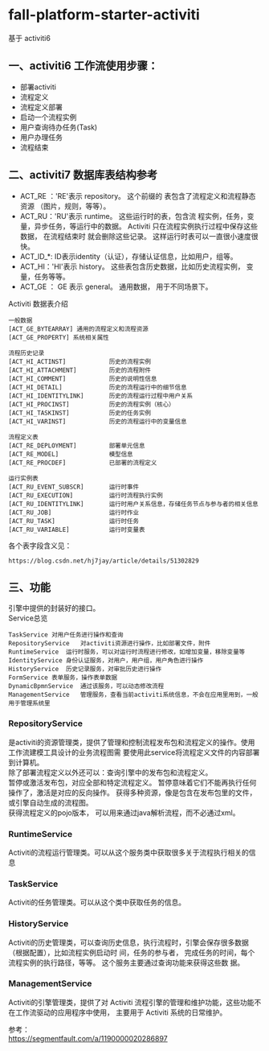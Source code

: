 # fall-platform-starter-activiti

基于 activiti6

## 一、activiti6 工作流使用步骤：
- 部署activiti 
- 流程定义 
- 流程定义部署 
- 启动一个流程实例 
- 用户查询待办任务(Task) 
- 用户办理任务 
- 流程结束

## 二、activiti7 数据库表结构参考
- ACT_RE ：'RE'表示 repository。 这个前缀的 表包含了流程定义和流程静态资源 （图片，规则，等等）。 
- ACT_RU：'RU'表示 runtime。 这些运行时的表，包含流 程实例，任务，变量，异步任务，等运行中的数据。 Activiti 只在流程实例执行过程中保存这些数据， 在流程结束时 就会删除这些记录。 这样运行时表可以一直很小速度很快。 
- ACT_ID_*: ID表示identity（认证），存储认证信息，比如用户，组等。
- ACT_HI：'HI'表示 history。 这些表包含历史数据，比如历史流程实例， 变量，任务等等。 
- ACT_GE ： GE 表示 general。 通用数据， 用于不同场景下。

Activiti 数据表介绍
```
一般数据
[ACT_GE_BYTEARRAY] 通用的流程定义和流程资源
[ACT_GE_PROPERTY] 系统相关属性

流程历史记录    
[ACT_HI_ACTINST]            历史的流程实例
[ACT_HI_ATTACHMENT]         历史的流程附件
[ACT_HI_COMMENT]            历史的说明性信息
[ACT_HI_DETAIL]             历史的流程运行中的细节信息
[ACT_HI_IDENTITYLINK]       历史的流程运行过程中用户关系
[ACT_HI_PROCINST]           历史的流程实例（核心）
[ACT_HI_TASKINST]           历史的任务实例
[ACT_HI_VARINST]            历史的流程运行中的变量信息

流程定义表    
[ACT_RE_DEPLOYMENT]         部署单元信息
[ACT_RE_MODEL]              模型信息
[ACT_RE_PROCDEF]            已部署的流程定义

运行实例表    
[ACT_RU_EVENT_SUBSCR]       运行时事件
[ACT_RU_EXECUTION]          运行时流程执行实例
[ACT_RU_IDENTITYLINK]       运行时用户关系信息，存储任务节点与参与者的相关信息
[ACT_RU_JOB]                运行时作业
[ACT_RU_TASK]               运行时任务
[ACT_RU_VARIABLE]           运行时变量表
```

各个表字段含义见：
```
https://blog.csdn.net/hj7jay/article/details/51302829
```

## 三、功能
引擎中提供的封装好的接口。   
Service总览 
```
TaskService	对用户任务进行操作和查询
RepositoryService	对activiti资源进行操作，比如部署文件，附件
RuntimeService	运行时服务，可以对运行时流程进行修改，如增加变量，移除变量等
IdentityService	身份认证服务，对用户，用户组，用户角色进行操作
HistoryService	历史记录服务，对审批历史进行操作
FormService	表单服务，操作表单数据
DynamicBpmnService	通过该服务，可以动态修改流程
ManagementService	管理服务，查看当前activiti系统信息，不会在应用里用到，一般用于管理系统里
```

### RepositoryService
是activiti的资源管理类，提供了管理和控制流程发布包和流程定义的操作。使用工作流建模工具设计的业务流程图需 要使用此service将流程定义文件的内容部署到计算机。   
除了部署流程定义以外还可以：查询引擎中的发布包和流程定义。  
暂停或激活发布包，对应全部和特定流程定义。 暂停意味着它们不能再执行任何操作了，激活是对应的反向操作。 获得多种资源，像是包含在发布包里的文件， 或引擎自动生成的流程图。   
获得流程定义的pojo版本， 可以用来通过java解析流程，而不必通过xml。  

### RuntimeService 
Activiti的流程运行管理类。可以从这个服务类中获取很多关于流程执行相关的信息

### TaskService 
Activiti的任务管理类。可以从这个类中获取任务的信息。

### HistoryService 
Activiti的历史管理类，可以查询历史信息，执行流程时，引擎会保存很多数据（根据配置），比如流程实例启动时 间，任务的参与者， 完成任务的时间，每个流程实例的执行路径，等等。 这个服务主要通过查询功能来获得这些数 据。

### ManagementService 
Activiti的引擎管理类，提供了对 Activiti 流程引擎的管理和维护功能，这些功能不在工作流驱动的应用程序中使用， 主要用于 Activiti 系统的日常维护。 





参考：  
https://segmentfault.com/a/1190000020286897
